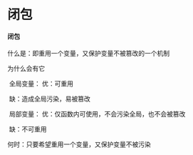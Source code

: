 # 闭包

#### 闭包

什么是：即重用一个变量，又保护变量不被篡改的一个机制

为什么会有它

​	全局变量： 优：可重用

​						缺：造成全局污染，易被篡改

​	局部变量： 优：仅函数内可使用，不会污染全局，也不会被篡改

​						缺：不可重用

何时：只要希望重用一个变量，又保护变量不被污染